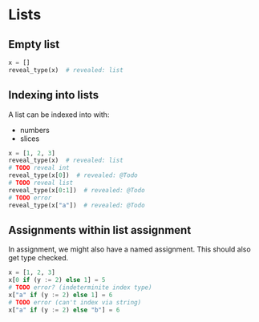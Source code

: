 # Lists

## Empty list

```py
x = []
reveal_type(x)  # revealed: list
```

## Indexing into lists

A list can be indexed into with:

- numbers
- slices

```py
x = [1, 2, 3]
reveal_type(x)  # revealed: list
# TODO reveal int
reveal_type(x[0])  # revealed: @Todo
# TODO reveal list
reveal_type(x[0:1])  # revealed: @Todo
# TODO error
reveal_type(x["a"])  # revealed: @Todo
```

## Assignments within list assignment

In assignment, we might also have a named assignment.
This should also get type checked.

```py
x = [1, 2, 3]
x[0 if (y := 2) else 1] = 5
# TODO error? (indeterminite index type)
x["a" if (y := 2) else 1] = 6
# TODO error (can't index via string)
x["a" if (y := 2) else "b"] = 6
```
